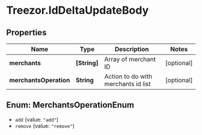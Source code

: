 # Treezor.IdDeltaUpdateBody

## Properties
Name | Type | Description | Notes
------------ | ------------- | ------------- | -------------
**merchants** | **[String]** | Array of merchant ID | [optional] 
**merchantsOperation** | **String** | Action to do with merchants id list | [optional] 

<a name="MerchantsOperationEnum"></a>
## Enum: MerchantsOperationEnum

* `add` (value: `"add"`)
* `remove` (value: `"remove"`)

